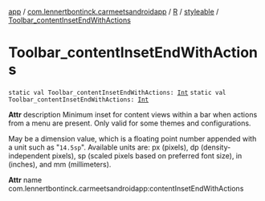 [app](../../../index.md) / [com.lennertbontinck.carmeetsandroidapp](../../index.md) / [R](../index.md) / [styleable](index.md) / [Toolbar_contentInsetEndWithActions](./-toolbar_content-inset-end-with-actions.md)

# Toolbar_contentInsetEndWithActions

`static val Toolbar_contentInsetEndWithActions: `[`Int`](https://kotlinlang.org/api/latest/jvm/stdlib/kotlin/-int/index.html)
`static val Toolbar_contentInsetEndWithActions: `[`Int`](https://kotlinlang.org/api/latest/jvm/stdlib/kotlin/-int/index.html)

**Attr**
description Minimum inset for content views within a bar when actions from a menu are present. Only valid for some themes and configurations.

May be a dimension value, which is a floating point number appended with a unit such as "`14.5sp`". Available units are: px (pixels), dp (density-independent pixels), sp (scaled pixels based on preferred font size), in (inches), and mm (millimeters).

**Attr**
name com.lennertbontinck.carmeetsandroidapp:contentInsetEndWithActions

